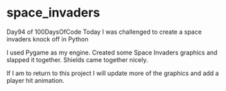# space_invaders
Day94 of 100DaysOfCode
Today I was challenged to create a space invaders knock off in Python

I used Pygame as my engine.  Created some Space Invaders graphics and slapped it together.  Shields came together nicely.

If I am to return to this project I will update more of the graphics and add a player hit animation.
